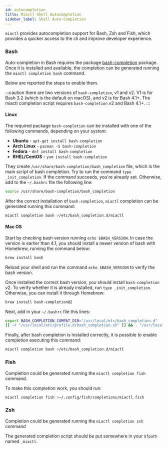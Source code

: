 ```yaml
---
id: autocompletion
title: Miactl Shell Autocompletion
sidebar_label: Shell Auto-Completion
---
```


`miactl` provides autocompletion support for Bash, Zsh and Fish, which provides a quicker access to the cli and improve developer experience.

### Bash

Auto-completion in Bash requires the package [bash-completion](https://github.com/scop/bash-completion) package. Once it is installed and available, the completion can be generated running the `miactl completion bash` command.

Below are reported the steps to enable them.

:::caution
there are two versions of `bash-completion`, v1 and v2. V1 is for Bash 3.2 (which is the default on macOS), and v2 is for Bash 4.1+. The miactl completion script requires `bash-completion` v2 and Bash 4.1+.
:::

#### Linux

The required package `bash-completion` can be installed with one of the following commands, depending on your system:

- **Ubuntu** - `apt-get install bash-completion`
- **Arch Linux** - `pacman -S bash-completion`
- **Fedora** - `dnf install bash-completion`
- **RHEL/CentOS** - `yum install bash-completion`

They create `/usr/share/bash-completion/bash_completion` file, which is the main script of bash completion.
Try to run the command `type _init_completion`. If the command succeeds, you're already set. Otherwise, add to the `~/.bashrc` file the following line:

```sh
source /usr/share/bash-completion/bash_completion
```

After the correct installation of `bash-completion`, `miactl` completion can be generated running this command:
```sh
miactl completion bash >/etc/bash_completion.d/miactl
```

#### Mac OS

Start by checking bash version running `echo $BASH_VERSION`. In case the version is earlier than 4.1, you should install a newer version of bash with Homebrew, running the command below:

```sh
brew install bash
```

Reload your shell and run the command `echo $BASH_VERSION` to verify the bash version.

Once installed the correct bash version, you should install `bash-completion` v2. To verify whether it is already installed, run `type _init_completion`. Otherwise, you can install it through Homebrew:

```sh
brew install bash-completion@2
````

Next, add in your `~/.bashrc` file this lines:
```sh
export BASH_COMPLETION_COMPAT_DIR="/usr/local/etc/bash_completion.d"
[[ -r "/usr/local/etc/profile.d/bash_completion.sh" ]] && . "/usr/local/etc/profile.d/bash_completion.sh"
```

Finally, after bash completion is installed correctly, it is possible to enable completion executing this command:
```sh
miactl completion bash >/etc/bash_completion.d/miactl
```

### Fish

Completion could be generated running the `miactl completion fish` command.

To make this completion work, you should run:
```sh
miactl completion fish >~/.config/fish/completions/miactl.fish
```

### Zsh

Completion could be generated running the `miactl completion zsh` command

The generated completion script should be put somewhere in your `$fpath` named `_miactl`.